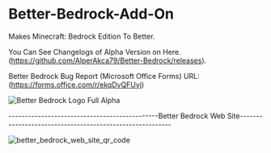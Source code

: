 # Better-Bedrock-Add-On
Makes Minecraft: Bedrock Edition To Better.


You Can See Changelogs of Alpha Version on Here.
(https://github.com/AlperAkca79/Better-Bedrock/releases).

Better Bedrock Bug Report (Microsoft Office Forms)
URL: (https://forms.office.com/r/ekqDvQFUvj)

![Better Bedrock Logo Full Alpha](https://user-images.githubusercontent.com/91411319/181763681-7c2f2c72-79a8-4066-a1c6-1bd8d102da10.png)

----------------------------------------------Better Bedrock Web Site---------------------------------------------------------

   ![better_bedrock_web_site_qr_code](https://user-images.githubusercontent.com/91411319/181512461-c7806089-b1f9-4f78-ab47-fe9dbacd0fb2.png)


